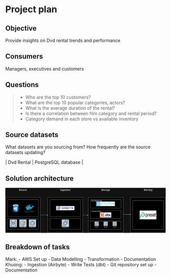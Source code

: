 # Project plan 

## Objective 
Provide insights on Dvd rental trends and performance

## Consumers 
Managers, executives and customers

## Questions 
> - Who are the top 10 customers?
> - What are the top 10 popular categories, actors?
> - What is the average duration of the rental?
> - Is there a correlation between film category and rental period?
> - Category demand in each store vs available inventory

## Source datasets 
What datasets are you sourcing from? How frequently are the source datasets updating?

| Dvd Rental | PostgreSQL database |

## Solution architecture
![images/Solution-Architecture-Project-2.png](images/Solution-Architecture-project-2.png)

## Breakdown of tasks 
Mark:
    - AWS Set up
    - Data Modelling
    - Transformation
    - Documentation
Khuong:
    - Ingestion (Airbyte)
    - Write Tests (dbt)
    - Git repository set up
    - Documentation

